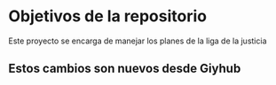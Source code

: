 # Objetivos de la repositorio

Este proyecto se encarga de manejar los planes de la liga de la justicia


## Estos cambios son nuevos desde Giyhub
